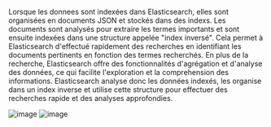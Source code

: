 Lorsque les donnees sont indexées dans Elasticsearch, elles sont organisées en documents JSON et stockés dans des indexs. 
Les documents sont analysés pour extraire les termes importants et sont ensuite indexées dans une structure appelée "index inversé". 
Cela permet à Elasticsearch d'effectué rapidement des recherches en identifiant les documents pertinents en fonction des termes recherchés. 
En plus de la recherche, Elasticsearch offre des fonctionnalités d'agrégation et d'analyse des données, ce qui facilite l'exploration et la comprehension des informations. 
Elasticsearch analyse donc les données indexés, les organise dans un index inverse et utilise cette structure pour effectuer des recherches rapide et des analyses approfondies.

![image](https://github.com/YannBonaudo/cours-elasticsearch/assets/45734971/4917da56-5987-4c73-8cb5-7889278558fb)
![image](https://github.com/YannBonaudo/cours-elasticsearch/assets/45734971/5296264e-0045-4c14-b1bb-f39eeea92659)
